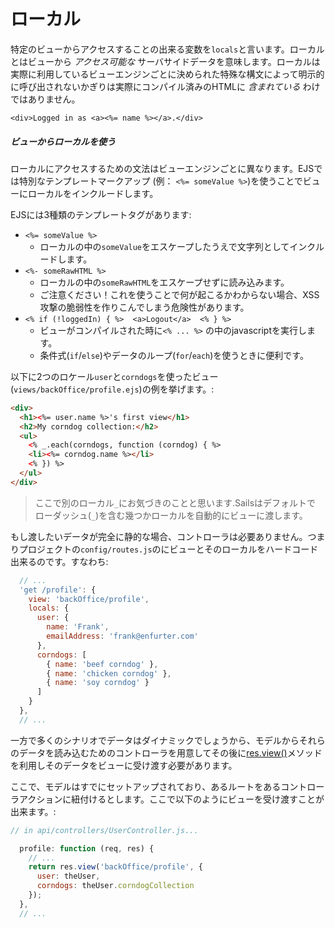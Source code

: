 # ローカル

特定のビューからアクセスすることの出来る変数を`locals`と言います。ローカルとはビューから _アクセス可能な_ サーバサイドデータを意味します。ローカルは実際に利用しているビューエンジンごとに決められた特殊な構文によって明示的に呼び出されないかぎりは実際にコンパイル済みのHTMLに _含まれている_ わけではありません。

```ejs
<div>Logged in as <a><%= name %></a>.</div>
```

##### ビューからローカルを使う

ローカルにアクセスするための文法はビューエンジンごとに異なります。EJSでは特別なテンプレートマークアップ (例： `<%= someValue %>`)を使うことでビューにローカルをインクルードします。

EJSには3種類のテンプレートタグがあります:
+ `<%= someValue %>`
  + ローカルの中の`someValue`をエスケープしたうえで文字列としてインクルードします。
+ `<%- someRawHTML %>`
  + ローカルの中の`someRawHTML`をエスケープせずに読み込みます。
  + ご注意ください！これを使うことで何が起こるかわからない場合、XSS攻撃の脆弱性を作りこんでしまう危険性があります。
+ `<% if (!loggedIn) { %>  <a>Logout</a>  <% } %>`
  + ビューがコンパイルされた時に`<% ... %>` の中のjavascriptを実行します。
  + 条件式(`if`/`else`)やデータのループ(`for`/`each`)を使うときに便利です。


以下に2つのロケール`user`と`corndogs`を使ったビュー(`views/backOffice/profile.ejs`)の例を挙げます。:

```html
<div>
  <h1><%= user.name %>'s first view</h1>
  <h2>My corndog collection:</h2>
  <ul>
    <% _.each(corndogs, function (corndog) { %>
    <li><%= corndog.name %></li>
    <% }) %>
  </ul>
</div>
```

> ここで別のローカル`_`にお気づきのことと思います.Sailsはデフォルトで ローダッシュ(`_`)を含む幾つかローカルを自動的にビューに渡します。  

もし渡したいデータが完全に静的な場合、コントローラは必要ありません。つまりプロジェクトの`config/routes.js`のにビューとそのローカルをハードコード出来るのです。すなわち:

```javascript
  // ...
  'get /profile': {
    view: 'backOffice/profile',
    locals: {
      user: {
        name: 'Frank',
        emailAddress: 'frank@enfurter.com'
      },
      corndogs: [
        { name: 'beef corndog' },
        { name: 'chicken corndog' },
        { name: 'soy corndog' }
      ]
    }
  },
  // ...
```

一方で多くのシナリオでデータはダイナミックでしょうから、モデルからそれらのデータを読み込むためのコントローラを用意してその後に[res.view()](http://sailsjs.org/documentation/reference/res/res.view.html)メソッドを利用しそのデータをビューに受け渡す必要があります。

ここで、モデルはすでにセットアップされており、あるルートをあるコントローラアクションに紐付けるとします。ここで以下のようにビューを受け渡すことが出来ます。:

```javascript
// in api/controllers/UserController.js...

  profile: function (req, res) {
    // ...
    return res.view('backOffice/profile', {
      user: theUser,
      corndogs: theUser.corndogCollection
    });
  },
  // ...
```

<docmeta name="uniqueID" value="Locals453748">
<docmeta name="displayName" value="Locals">
